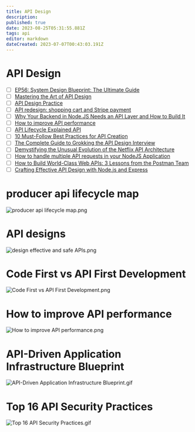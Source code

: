 ```yaml
---
title: API Design
description: 
published: true
date: 2023-08-25T05:31:55.881Z
tags: api
editor: markdown
dateCreated: 2023-07-07T00:43:03.191Z
---
```


# API Design
- [ ] [EP56: System Design Blueprint: The Ultimate Guide](https://blog.bytebytego.com/p/ep56-system-design-blueprint-the?utm_source=profile&utm_medium=reader2)
- [ ] [Mastering the Art of API Design](https://blog.bytebytego.com/p/api-design?utm_source=profile&utm_medium=reader2)
- [ ] [API Design Practice](https://medium.com/api-center/api-design-practice-7fce69e6336c)
- [ ] [API redesign: shopping cart and Stripe payment](https://blog.bytebytego.com/p/api-redesign-shopping-cart-and-stripe?utm_source=profile&utm_medium=reader2)
- [ ] [Why Your Backend in Node.JS Needs an API Layer and How to Build It](https://semaphoreci.medium.com/why-your-backend-in-node-js-needs-an-api-layer-and-how-to-build-it-3e4e4c262a2a)
- [ ] [How to improve API performance](https://blog.bytebytego.com/p/ep64-how-to-improve-api-performance?utm_source=profile&utm_medium=reader2)
- [ ] [API Lifecycle Explained API](https://medium.com/@shubhadeepchat/api-lifecycle-explained-8c3d1aca7316)
- [ ] [10 Must-Follow Best Practices for API Creation](https://sandydev.medium.com/10-must-follow-best-practices-for-api-creation-3434cd5dc098)
- [ ] [The Complete Guide to Grokking the API Design Interview](https://grokkingtechinterview.com/the-complete-guide-to-grokking-the-api-design-interview-9219c0bec786)
- [ ] [Demystifying the Unusual Evolution of the Netflix API Architecture](https://www.youtube.com/watch?v=Uu32ggF-DWg&ab_channel=ByteByteGo&loop=0)
- [ ] [How to handle multiple API requests in your NodeJS Application](https://medium.com/@abhinavcv007/how-to-handle-multiple-api-requests-in-your-nodejs-application-cfa298e11b28)
- [ ] [How to Build World-Class Web APIs: 3 Lessons from the Postman Team](https://learningdaily.dev/how-to-build-world-class-web-apis-3-lessons-from-the-postman-team-d76de34011db)
- [ ] [Crafting Effective API Design with Node.js and Express](https://smit90.medium.com/crafting-effective-api-design-with-node-js-and-express-65c2bb16845c)

# producer api lifecycle map

![producer api lifecycle map.png](http://192.168.25.60:8000/files/file_storage/3091066a.png)

# API designs

![design effective and safe APIs.png](http://192.168.25.60:8000/files/file_storage/63a3df66.png)

# Code First vs API First Development

![Code First vs API First Development.png](http://192.168.25.60:8000/files/file_storage/fc7c2199.png)

# How to improve API performance
![How to improve API performance.png](http://192.168.25.60:8000/files/file_storage/c6f0c599.png)

# API-Driven Application Infrastructure Blueprint
![API-Driven Application Infrastructure Blueprint.gif](http://192.168.25.60:8000/files/file_storage/7759ab93.gif)

# Top 16 API Security Practices
![Top 16 API Security Practices.gif](http://192.168.25.60:8000/files/file_storage/9458aead.gif)





